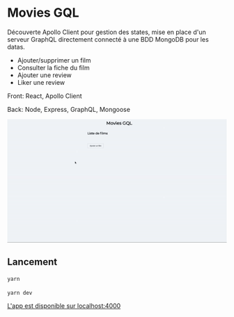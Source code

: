 # Movies GQL

Découverte Apollo Client pour gestion des states, mise en place d'un serveur GraphQL directement connecté à une BDD MongoDB pour les datas.

- Ajouter/supprimer un film
- Consulter la fiche du film
- Ajouter une review
- Liker une review

Front: React, Apollo Client

Back: Node, Express, GraphQL, Mongoose

![](movies-gql.gif)

## Lancement

```
yarn

yarn dev
```

[L'app est disponible sur localhost:4000](http://localhost:4000/)
